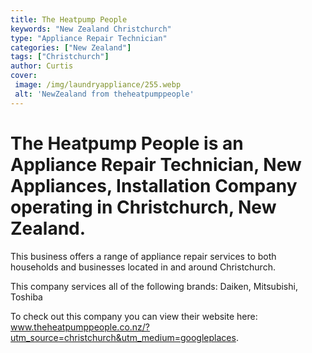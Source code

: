 ```yaml
---
title: The Heatpump People
keywords: "New Zealand Christchurch"
type: "Appliance Repair Technician"
categories: ["New Zealand"]
tags: ["Christchurch"]
author: Curtis
cover:
 image: /img/laundryappliance/255.webp
 alt: 'NewZealand from theheatpumppeople'
---
```


# The Heatpump People is an Appliance Repair Technician, New Appliances, Installation Company operating in Christchurch, New Zealand.

This business offers a range of appliance repair services to both households and businesses located in and around Christchurch.

This company services all of the following brands: Daiken, Mitsubishi, Toshiba

To check out this company you can view their website here: www.theheatpumppeople.co.nz/?utm_source=christchurch&utm_medium=googleplaces.
